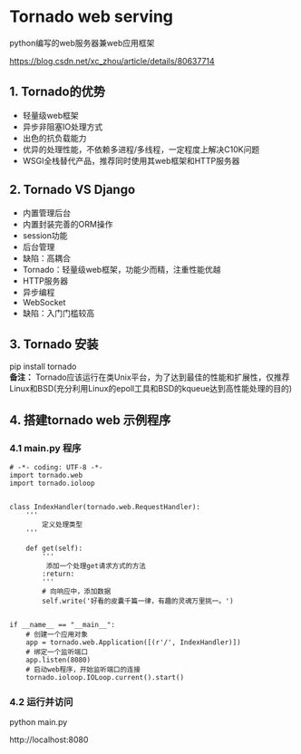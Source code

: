 # Tornado web serving 
python编写的web服务器兼web应用框架

https://blog.csdn.net/xc_zhou/article/details/80637714

## 1. Tornado的优势
* 轻量级web框架
* 异步非阻塞IO处理方式
* 出色的抗负载能力
* 优异的处理性能，不依赖多进程/多线程，一定程度上解决C10K问题
* WSGI全栈替代产品，推荐同时使用其web框架和HTTP服务器

## 2. Tornado VS Django
* 内置管理后台 
* 内置封装完善的ORM操作 
* session功能 
* 后台管理 
* 缺陷：高耦合
* Tornado：轻量级web框架，功能少而精，注重性能优越 
* HTTP服务器 
* 异步编程 
* WebSocket 
* 缺陷：入门门槛较高

## 3. Tornado 安装
pip install tornado <br>
**备注：** Tornado应该运行在类Unix平台，为了达到最佳的性能和扩展性，仅推荐Linux和BSD(充分利用Linux的epoll工具和BSD的kqueue达到高性能处理的目的)

## 4. 搭建tornado web 示例程序
### 4.1 main.py 程序
```
# -*- coding: UTF-8 -*-
import tornado.web
import tornado.ioloop


class IndexHandler(tornado.web.RequestHandler):
    '''
        定义处理类型
    '''

    def get(self):
        '''
         添加一个处理get请求方式的方法
        :return:
        '''
        # 向响应中，添加数据
        self.write('好看的皮囊千篇一律，有趣的灵魂万里挑一。')


if __name__ == "__main__":
    # 创建一个应用对象
    app = tornado.web.Application([(r'/', IndexHandler)])
    # 绑定一个监听端口
    app.listen(8080)
    # 启动web程序，开始监听端口的连接
    tornado.ioloop.IOLoop.current().start()
```

### 4.2 运行并访问
python main.py <br>

http://localhost:8080
